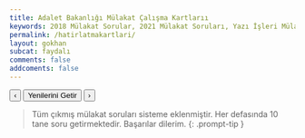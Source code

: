 ```yaml
---
title: Adalet Bakanlığı Mülakat Çalışma Kartlarıı
keywords: 2018 Mülakat Sorular, 2021 Mülakat Soruları, Yazı İşleri Mülakat Soruları, Adalet Mülakat Soruları, Adalet Bakanlığı Mülakat Soruları
permalink: /hatirlatmakartlari/
layout: gokhan
subcat: faydalı
comments: false
addcoments: false
---
```


<div class="card-body">
  <div class="mb-3">    
    <div id="hatirlatmacarousel" class="carousel slide border border-primary rounded" data-ride="carousel">
    <div class="carousel-inner" id="hatirlatmac">       
    </div>
    </div>
    <div class="d-flex align-items-center justify-content-between mt-3">
        <button class="btn btn-outline-secondary py-0 font-weight-bold" data-slide="prev" data-target="#hatirlatmacarousel" id="crgeri">‹</button>
        <button class="btn btn-outline-secondary py-0 font-weight-bold" data-slide="next" data-target="#hatirlatmacarousel" id="cryenile">Yenilerini Getir</button>
        <button class="btn btn-outline-secondary py-0 font-weight-bold" data-slide="next" data-target="#hatirlatmacarousel" id="crileri">›</button>
    </div>
  </div>
</div>

> Tüm çıkmış mülakat soruları sisteme eklenmiştir. Her defasında 10 tane soru getirmektedir. Başarılar dilerim.
{: .prompt-tip }
